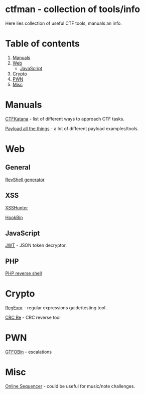 # ctfman - collection of tools/info

Here lies collection of useful CTF tools, manuals an info.

Table of contents
===================
1. [Manuals](#manuals)
2. [Web](#web)
    - [JavaScript](#javascript)
3. [Crypto](#crypto)
4. [PWN](#pwn)
5. [Misc](#misc)

Manuals
===================
[CTFKatana](https://github.com/JohnHammond/ctf-katana) - list of different ways to approach CTF tasks.

[Payload all the things](https://github.com/swisskyrepo/PayloadsAllTheThings) - a lot of different payload examples/tools.

Web
==================
## General
[RevShell generator](https://www.revshells.com/)

## XSS
[XSSHunter](https://xsshunter.com/app)

[HookBin](https://hookbin.com/)

## JavaScript
[JWT](https://jwt.io) - JSON token decryptor.

## PHP
[PHP reverse shell](http://pentestmonkey.net/tools/web-shells/php-reverse-shell)

Crypto
==================
[RegExpr](https://regexr.com) - regular expressions guide/testing tool.

[CRC Re](https://reveng.sourceforge.io/) - CRC reverse tool

PWN
==================
[GTFOBin](https://gtfobins.github.io/) - escalations

Misc
==================
[Online Sequencer](https://onlinesequencer.net/) - could be useful for music/note challenges.
